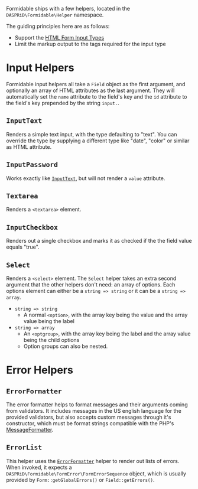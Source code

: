 Formidable ships with a few helpers, located in the `DASPRiD\Formidable\Helper` namespace.

The guiding principles here are as follows:

- Support the [HTML Form Input Types](http://www.w3schools.com/html/html_form_input_types.asp)
- Limit the markup output to the tags required for the input type

# Input Helpers

Formidable input helpers all take a `Field` object as the first argument, and optionally an array of HTML attributes as
the last argument. They will automatically set the `name` attribute to the field's key and the `id` attribute to the
field's key prepended by the string `input.`.

## `InputText`

Renders a simple text input, with the type defaulting to "text". You can override the type by supplying a different type
like "date", "color" or similar as HTML attribute.

## `InputPassword`

Works exactly like [`InputText`](#inputtext), but will not render a `value` attribute.

## `Textarea`

Renders a `<textarea>` element.

## `InputCheckbox`

Renders out a single checkbox and marks it as checked if the the field value equals "true".

## `Select`

Renders a `<select>` element. The `Select` helper takes an extra second argument that the other helpers don't need: an
array of options. Each options element can either be a `string => string` or it can be a `string => array`.

- `string => string`
  - A normal `<option>`, with the array key being the value and the array value being the label
- `string => array`
  - An `<optgroup>`, with the array key being the label and the array value being the child options
  - Option groups can also be nested.

# Error Helpers

## `ErrorFormatter`

The error formatter helps to format messages and their arguments coming from validators. It includes messages in the US
english language for the provided validators, but also accepts custom messages through it's constructor, which must be
format strings compatible with the PHP's [MessageFormatter](http://php.net/manual/en/class.messageformatter.php).

## `ErrorList`

This helper uses the [`ErrorFormatter`](#errorformatter) helper to render out lists of errors. When invoked, it expects
a `DASPRiD\Formidable\FormError\FormErrorSequence` object, which is usually provided by `Form::getGlobalErrors()` or
`Field::getErrors()`.
